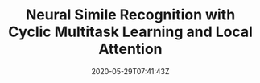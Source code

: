 ---
title: "Neural Simile Recognition with Cyclic Multitask Learning and Local Attention"
authors:
- Jiali Zeng
- Linfeng Song
- Jinsong Su
- Xie Jun
- Wei Song
- Jiebo Luo
author_notes:
- "共同一作"
- "共同一作"
- "通讯作者"
- 
- 
- 
date: "2020-05-29T07:41:43Z"
publishDate: "2025-05-29T07:41:43Z"
publication_types: [direction5]
publication: "**In Proc. of AAAI 2020.** (CCF-A类)"
---